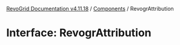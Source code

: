 [RevoGrid Documentation v4.11.18](README.md) / [Components](Namespace.Components.md) / RevogrAttribution

# Interface: RevogrAttribution
